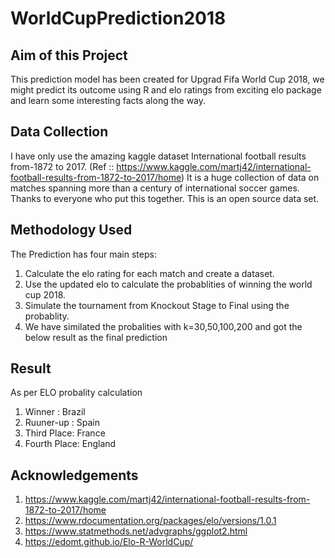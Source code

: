 # WorldCupPrediction2018

Aim of this Project
-------------------
This prediction model has been created for Upgrad Fifa World Cup 2018, we might predict its outcome using R and elo ratings from exciting elo package and learn some interesting facts along the way.

Data Collection
---------------
I have only use the amazing kaggle dataset International football results from-1872 to 2017. (Ref :: https://www.kaggle.com/martj42/international-football-results-from-1872-to-2017/home)
It is a huge collection of data on matches spanning more than a century of international soccer games. Thanks to everyone who put this together. This is an open source data set.

Methodology Used
----------------
The Prediction has four main steps:

1) Calculate the elo rating for each match and create a dataset.
2) Use the updated elo to calculate the probablities of winning the world cup 2018.
3) Simulate the tournament from Knockout Stage to Final using the probablity.
4) We have similated the probalities with k=30,50,100,200 and got the below result as the final prediction

Result
------
As per ELO probality calculation
1) Winner : Brazil
2) Ruuner-up : Spain
3) Third Place: France
4) Fourth Place: England

Acknowledgements
----------------
1) https://www.kaggle.com/martj42/international-football-results-from-1872-to-2017/home
2) https://www.rdocumentation.org/packages/elo/versions/1.0.1
3) https://www.statmethods.net/advgraphs/ggplot2.html
4) https://edomt.github.io/Elo-R-WorldCup/
